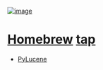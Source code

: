 [![image](https://github.com/coady/homebrew-tap/workflows/build/badge.svg)](https://github.com/coady/homebrew-tap/actions)

# [Homebrew](https://brew.sh) [tap](https://docs.brew.sh/Taps)
* [PyLucene](Formula/pylucene.rb)
